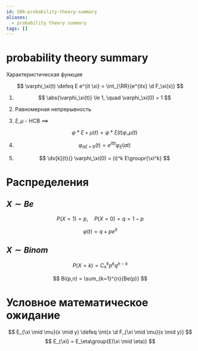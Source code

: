 ```yaml
---
id: 586-probability-theory-summary
aliases:
  - probability theory summary
tags: []
---
```


# probability theory summary

Характеристическая функция

$$
\varphi_\xi(t) \defeq E e^{it \xi} = \int_{\RR}{e^{itx} \d F_\xi(x)}
$$

1. $$
   \abs{\varphi_\xi(t)} \le 1, \quad \varphi_\xi(0) = 1
   $$
2. Равномерная непрерывность
3. $\xi,\mu$ - НСВ $\implies$

   $$
      \varphi*{\xi + \mu}(t) = \varphi*\xi(t) \varphi\_\mu(t)
   $$

4. $$
   \varphi_{a \xi + b}(t) = e^{itb} \varphi_\xi(at)
   $$
5. $$
   \dv[k]{t}{} \varphi_\xi(0) = (i)^k E\groupr{\xi^k}
   $$

# Распределения

## $X \sim Be$

$$
P(X = 1) = p, \quad P(X = 0) = q = 1 - p
$$

$$
\varphi(t) = q + p e^{it}
$$

## $X \sim Binom$

$$
P(X = k) = C_n^k p^k q^{n-k}
$$

$$
Bi(p,n) = \sum_{k=1}^{n}{Be(p)}
$$

# Условное математическое ожидание

$$
E_{\xi \mid \mu}(x \mid y) \defeq \int{x \d F_{\xi \mid \mu}(x \mid y)}
$$
$$
E_{\xi} = E_\eta\group{E(\xi \mid \eta)}
$$
